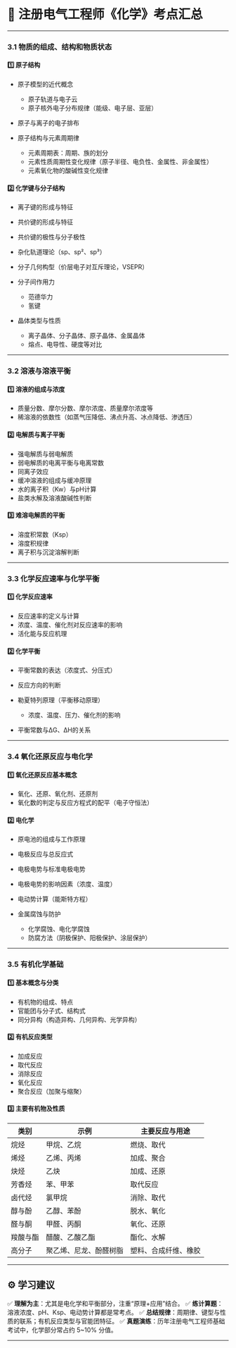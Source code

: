# 🧪 注册电气工程师《化学》考点汇总

---

### **3.1 物质的组成、结构和物质状态**

#### **1️⃣ 原子结构**

* 原子模型的近代概念

  * 原子轨道与电子云
  * 原子核外电子分布规律（能级、电子层、亚层）
* 原子与离子的电子排布
* 原子结构与元素周期律

  * 元素周期表：周期、族的划分
  * 元素性质周期性变化规律（原子半径、电负性、金属性、非金属性）
  * 元素氧化物的酸碱性变化规律

#### **2️⃣ 化学键与分子结构**

* 离子键的形成与特征
* 共价键的形成与特征
* 共价键的极性与分子极性
* 杂化轨道理论（sp、sp²、sp³）
* 分子几何构型（价层电子对互斥理论，VSEPR）
* 分子间作用力

  * 范德华力
  * 氢键
* 晶体类型与性质

  * 离子晶体、分子晶体、原子晶体、金属晶体
  * 熔点、电导性、硬度等对比

---

### **3.2 溶液与溶液平衡**

#### **1️⃣ 溶液的组成与浓度**

* 质量分数、摩尔分数、摩尔浓度、质量摩尔浓度等
* 稀溶液的依数性（如蒸气压降低、沸点升高、冰点降低、渗透压）

#### **2️⃣ 电解质与离子平衡**

* 强电解质与弱电解质
* 弱电解质的电离平衡与电离常数
* 同离子效应
* 缓冲溶液的组成与缓冲原理
* 水的离子积（Kw）与pH计算
* 盐类水解及溶液酸碱性判断

#### **3️⃣ 难溶电解质的平衡**

* 溶度积常数（Ksp）
* 溶度积规律
* 离子积与沉淀溶解判断

---

### **3.3 化学反应速率与化学平衡**

#### **1️⃣ 化学反应速率**

* 反应速率的定义与计算
* 浓度、温度、催化剂对反应速率的影响
* 活化能与反应机理

#### **2️⃣ 化学平衡**

* 平衡常数的表达（浓度式、分压式）
* 反应方向的判断
* 勒夏特列原理（平衡移动原理）

  * 浓度、温度、压力、催化剂的影响
* 平衡常数与ΔG、ΔH的关系

---

### **3.4 氧化还原反应与电化学**

#### **1️⃣ 氧化还原反应基本概念**

* 氧化、还原、氧化剂、还原剂
* 氧化数的判定与反应方程式的配平（电子守恒法）

#### **2️⃣ 电化学**

* 原电池的组成与工作原理
* 电极反应与总反应式
* 电极电势与标准电极电势
* 电极电势的影响因素（浓度、温度）
* 电动势计算（能斯特方程）
* 金属腐蚀与防护

  * 化学腐蚀、电化学腐蚀
  * 防腐方法（阴极保护、阳极保护、涂层保护）

---

### **3.5 有机化学基础**

#### **1️⃣ 基本概念与分类**

* 有机物的组成、特点
* 官能团与分子式、结构式
* 同分异构（构造异构、几何异构、光学异构）

#### **2️⃣ 有机反应类型**

* 加成反应
* 取代反应
* 消除反应
* 氧化反应
* 聚合反应（加聚与缩聚）

#### **3️⃣ 主要有机物及性质**

| 类别   | 示例          | 主要反应与用途    |
| ---- | ----------- | ---------- |
| 烷烃   | 甲烷、乙烷       | 燃烧、取代      |
| 烯烃   | 乙烯、丙烯       | 加成、聚合      |
| 炔烃   | 乙炔          | 加成、还原      |
| 芳香烃  | 苯、甲苯        | 取代反应       |
| 卤代烃  | 氯甲烷         | 消除、取代      |
| 醇与酚  | 乙醇、苯酚       | 脱水、氧化      |
| 醛与酮  | 甲醛、丙酮       | 氧化、还原      |
| 羧酸与酯 | 醋酸、乙酸乙酯     | 酯化、水解      |
| 高分子  | 聚乙烯、尼龙、酚醛树脂 | 塑料、合成纤维、橡胶 |

---

## ⚙️ 学习建议

✅ **理解为主**：尤其是电化学和平衡部分，注重“原理+应用”结合。
✅ **练计算题**：溶液浓度、pH、Ksp、电动势计算都是常考点。
✅ **总结规律**：周期律、键型与性质的联系；有机反应类型与官能团特征。
✅ **真题演练**：历年注册电气工程师基础考试中，化学部分常占约 5~10% 分值。

---

